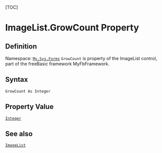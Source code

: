 [TOC]
# ImageList.GrowCount Property

## Definition
Namespace: [`My.Sys.Forms`](My.Sys.Forms.md)
`GrowCount` is property of the ImageList control, part of the freeBasic framework MyFbFramework.
## Syntax
```freeBasic
GrowCount As Integer
```
## Property Value
[`Integer`]("https://www.freebasic.net/wiki/KeyPgInteger")
## See also
[`ImageList`](ImageList.md)
